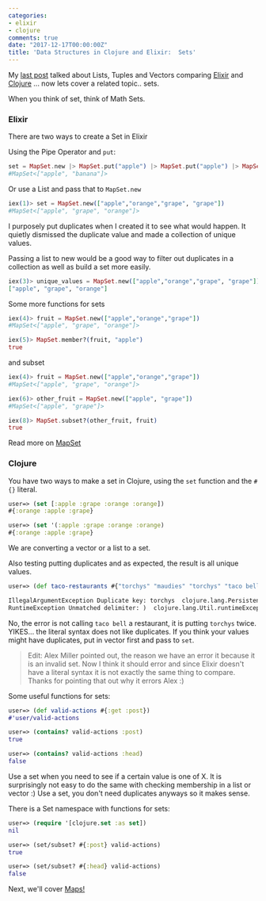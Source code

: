 ```yaml
---
categories:
- elixir
- clojure
comments: true
date: "2017-12-17T00:00:00Z"
title: 'Data Structures in Clojure and Elixir:  Sets'
---
```


My [last post](/2017/12/13/data-structures-in-clojure-and-elixir-lists-tuples-vectors/) talked about Lists, Tuples and Vectors comparing [Elixir](https://elixir-lang.org/) and [Clojure](https://clojure.org/) ... now lets cover a related topic.. sets.

When you think of set, think of Math Sets.

### Elixir

There are two ways to create a Set in Elixir

Using the Pipe Operator and `put`:

```elixir
set = MapSet.new |> MapSet.put("apple") |> MapSet.put("apple") |> MapSet.put("banana")
#MapSet<["apple", "banana"]>
```

Or use a List and pass that to `MapSet.new`

```elixir
iex(1)> set = MapSet.new(["apple","orange","grape", "grape"])
#MapSet<["apple", "grape", "orange"]>
```

I purposely put duplicates when I created it to see what would happen. It quietly dismissed the duplicate value and made a collection of unique values.

Passing a list to new would be a good way to filter out duplicates in a collection as well as build a set more easily.

```elixir
iex(3)> unique_values = MapSet.new(["apple","orange","grape", "grape"]) |> MapSet.to_list()
["apple", "grape", "orange"]
```

Some more functions for sets

```elixir
iex(4)> fruit = MapSet.new(["apple","orange","grape"])
#MapSet<["apple", "grape", "orange"]>

iex(5)> MapSet.member?(fruit, "apple")
true
```

and subset

```elixir
iex(4)> fruit = MapSet.new(["apple","orange","grape"])
#MapSet<["apple", "grape", "orange"]>

iex(6)> other_fruit = MapSet.new(["apple", "grape"])
#MapSet<["apple", "grape"]>

iex(8)> MapSet.subset?(other_fruit, fruit)
true
```

Read more on [MapSet](https://hexdocs.pm/elixir/MapSet.html)

### Clojure

You have two ways to make a set in Clojure, using the `set` function and the `#{}` literal. 

```clojure
user=> (set [:apple :grape :orange :orange])
#{:orange :apple :grape}

user=> (set '(:apple :grape :orange :orange)
#{:orange :apple :grape}

```

We are converting a vector or a list to a set.

Also testing putting duplicates and as expected, the result is all unique values.

```clojure
user=> (def taco-restaurants #{"torchys" "maudies" "torchys" "taco bell"})

IllegalArgumentException Duplicate key: torchys  clojure.lang.PersistentHashSet.createWithCheck (PersistentHashSet.java:68)
RuntimeException Unmatched delimiter: )  clojure.lang.Util.runtimeException (Util.java:221)
```
No, the error is not calling `taco bell` a restaurant, it is putting `torchys` twice. YIKES... the literal syntax does not like duplicates. If you think your values might have duplicates, put in vector first and pass to `set`.

<blockquote>
    Edit: Alex Miller pointed out, the reason we have an error it because it is an invalid set.
    Now I think it should error and since Elixir doesn't have a literal syntax it is not exactly the same thing to compare. Thanks for pointing that out why it errors Alex :)
</blockquote>

Some useful functions for sets:

```clojure
user=> (def valid-actions #{:get :post})
#'user/valid-actions

user=> (contains? valid-actions :post)
true

user=> (contains? valid-actions :head)
false
```

Use a set when you need to see if a certain value is one of X. It is surprisingly not easy to do the same with checking membership in a list or vector :) Use a set, you don't need duplicates anyways so it makes sense.

There is a Set namespace with functions for sets:

```clojure
user=> (require '[clojure.set :as set])
nil

user=> (set/subset? #{:post} valid-actions)
true

user=> (set/subset? #{:head} valid-actions)
false
```


Next, we'll cover [Maps!](/2017/12/21/data-structures-in-clojure-and-elixir-maps/)
